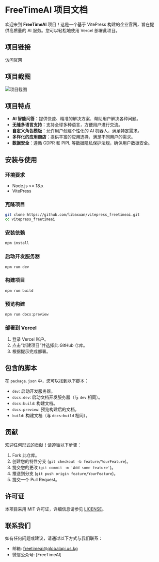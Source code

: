 # FreeTimeAI 项目文档

欢迎来到 **FreeTimeAI** 项目！这是一个基于 VitePress 构建的企业官网，旨在提供高质量的 AI 服务。您可以轻松地使用 Vercel 部署此项目。

## 项目链接
[访问官网](https://home.globalai.us.kg/)

## 项目截图

![项目截图](https://musictops.eu.org/file/1736757763105_20250113163909.jpg)

## 项目特点

- **AI 智能问答**：提供快速、精准的解决方案，帮助用户解决各种问题。
- **无缝多语言支持**：支持全球多种语言，方便用户进行交流。
- **自定义角色模板**：允许用户创建个性化的 AI 机器人，满足特定需求。
- **多样化的应用商店**：提供丰富的应用选择，满足不同用户的需求。
- **数据安全**：遵循 GDPR 和 PIPL 等数据隐私保护法规，确保用户数据安全。

## 安装与使用

### 环境要求

- Node.js >= 18.x
- VitePress

### 克隆项目

```bash
git clone https://github.com/libaxuan/vitepress_freetimeai.git
cd vitepress_freetimeai
```

### 安装依赖

```bash
npm install
```

### 启动开发服务器

```bash
npm run dev
```

### 构建项目

```bash
npm run build
```

### 预览构建

```bash
npm run docs:preview
```

### 部署到 Vercel

1. 登录 Vercel 账户。
2. 点击“新建项目”并选择此 GitHub 仓库。
3. 根据提示完成部署。

## 包含的脚本

在 `package.json` 中，您可以找到以下脚本：

- `dev`: 启动开发服务器。
- `docs:dev`: 启动文档开发服务器（与 `dev` 相同）。
- `docs:build`: 构建文档。
- `docs:preview`: 预览构建后的文档。
- `build`: 构建文档（与 `docs:build` 相同）。

## 贡献

欢迎任何形式的贡献！请遵循以下步骤：

1. Fork 此仓库。
2. 创建您的特性分支 (`git checkout -b feature/YourFeature`)。
3. 提交您的更改 (`git commit -m 'Add some feature'`)。
4. 推送到分支 (`git push origin feature/YourFeature`)。
5. 提交一个 Pull Request。

## 许可证

本项目采用 MIT 许可证，详细信息请参见 [LICENSE](LICENSE)。

## 联系我们

如有任何问题或建议，请通过以下方式与我们联系：

- 邮箱: freetimeai@globalapi.us.kg
- 微信公众号: [FreeTimeAI]